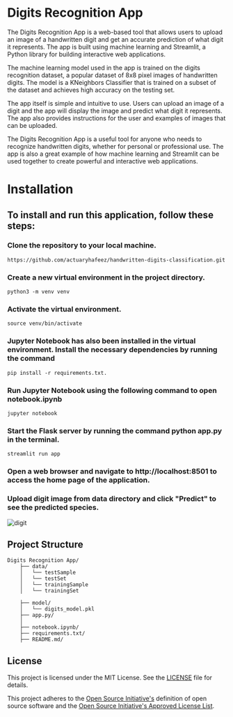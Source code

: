 # Digits Recognition App
The Digits Recognition App is a web-based tool that allows users to upload an image of a handwritten digit and get an accurate prediction of what digit it represents. The app is built using machine learning and Streamlit, a Python library for building interactive web applications.

The machine learning model used in the app is trained on the digits recognition dataset, a popular dataset of 8x8 pixel images of handwritten digits. The model is a KNeighbors Classifier that is trained on a subset of the dataset and achieves high accuracy on the testing set.

The app itself is simple and intuitive to use. Users can upload an image of a digit and the app will display the image and predict what digit it represents. The app also provides instructions for the user and examples of images that can be uploaded.

The Digits Recognition App is a useful tool for anyone who needs to recognize handwritten digits, whether for personal or professional use. The app is also a great example of how machine learning and Streamlit can be used together to create powerful and interactive web applications.

# Installation
## To install and run this application, follow these steps:

### Clone the repository to your local machine.
    https://github.com/actuaryhafeez/handwritten-digits-classification.git
### Create a new virtual environment in the project directory.
    python3 -m venv venv
### Activate the virtual environment. 
    source venv/bin/activate
### Jupyter Notebook has also been installed in the virtual environment. Install the necessary dependencies by running the command
    pip install -r requirements.txt.
### Run Jupyter Notebook using the following command to open notebook.ipynb
    jupyter notebook
### Start the Flask server by running the command python app.py in the terminal.
    streamlit run app
### Open a web browser and navigate to http://localhost:8501 to access the home page of the application.
### Upload digit image from data directory and click "Predict" to see the predicted species.
![digit](https://user-images.githubusercontent.com/55107467/233194039-ecc980dc-8203-470b-84cd-44c32c3a8761.png)

## Project Structure 

    Digits Recognition App/
        ├── data/
        │   └── testSample
        │   └── testSet
        │   └── trainingSample
        │   └── trainingSet
        
        ├── model/
        │   └── digits_model.pkl
        ├── app.py/
        │  
        ├── notebook.ipynb/
        ├── requirements.txt/
        ├── README.md/

## License

This project is licensed under the MIT License. See the [LICENSE](LICENSE) file for details.

This project adheres to the [Open Source Initiative's](https://opensource.org) definition of open source software and the [Open Source Initiative's Approved License List](https://opensource.org/licenses/alphabetical).

